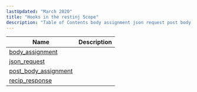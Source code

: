 ```yaml
---
lastUpdated: "March 2020"
title: "Hooks in the restinj Scope"
description: "Table of Contents body assignment json request post body assignment recip response..."
---
```



| Name                                                                                                             | Description |
|------------------------------------------------------------------------------------------------------------------|-------------|
| [body_assignment](/momentum/3/3-api/hooks-restinj-body-assignment)           |             |
| [json_request](/momentum/3/3-api/hooks-restinj-json-request)                 |             |
| [post_body_assignment](/momentum/3/3-api/hooks-restinj-post-body-assignment) |             |
| [recip_response](/momentum/3/3-api/hooks-restinj-recip-response)             |             |
